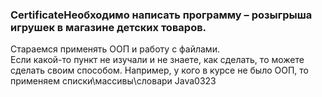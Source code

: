 ### CertificateНеобходимо написать программу – розыгрыша игрушек в магазине детских товаров.
Стараемся применять ООП и работу с файлами.    
Если какой-то пункт не изучали и не знаете, как сделать, то можете сделать своим способом. Например, у кого в курсе не было ООП, то применяем списки\массивы\словари
Java0323    
